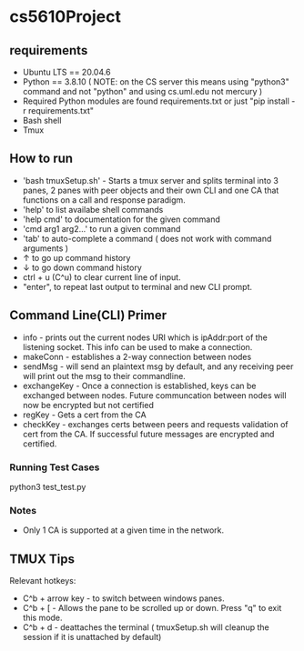 # cs5610Project

## requirements
* Ubuntu LTS ==  20.04.6 
* Python == 3.8.10 ( NOTE: on the CS server this means using "python3" command and not "python" and using cs.uml.edu not mercury )
* Required Python modules are found requirements.txt or just "pip install -r requirements.txt"
* Bash shell
* Tmux

## How to run
* 'bash tmuxSetup.sh' - Starts a tmux server and splits terminal into 3 panes, 2 panes with peer objects and their own CLI 
and one CA that functions on a call and response paradigm.
* 'help' to list availabe shell commands
* 'help cmd' to documentation for the given command
* 'cmd arg1 arg2...' to run a given command
* 'tab' to auto-complete a command ( does not work with command arguments )
*  ↑ to go up command history
*  ↓ to go down command history
*  ctrl + u (C^u) to clear current line of input.
*  "enter", to repeat last output to terminal and new CLI prompt.

## Command Line(CLI) Primer
* info - prints out the current nodes URI which is ipAddr:port of the listening socket. This info can be used to make a connection.
* makeConn - establishes a 2-way connection between nodes
* sendMsg - will send an plaintext msg by default, and any receiving peer will print out the msg to their commandline.
* exchangeKey - Once a connection is established, keys can be exchanged between nodes. Future communcation between nodes
will now be encrypted but not certified
* regKey - Gets a cert from the CA
* checkKey - exchanges certs between peers and requests validation of cert from the CA. If successful future messages are encrypted and certified.

### Running Test Cases
python3 test_test.py

### Notes
* Only 1 CA is supported at a given time in the network.

## TMUX Tips
Relevant hotkeys:
* C^b + arrow key - to switch between windows panes.
* C^b + [ - Allows the pane to be scrolled up or down. Press "q" to exit this mode.
* C^b + d - deattaches the terminal ( tmuxSetup.sh will cleanup the session if it is unattached by default)
